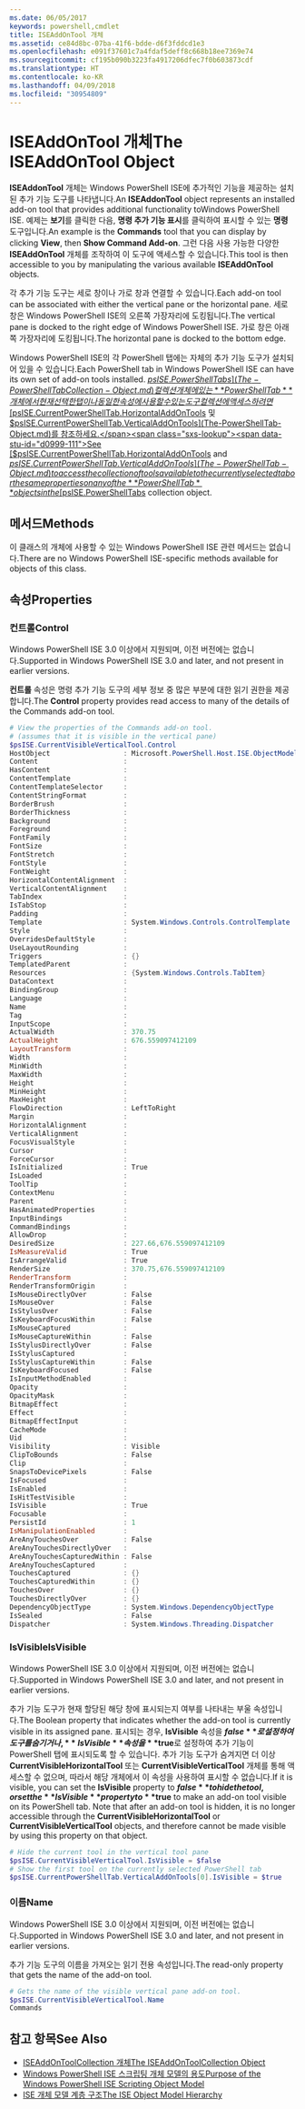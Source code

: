 ```yaml
---
ms.date: 06/05/2017
keywords: powershell,cmdlet
title: ISEAddOnTool 개체
ms.assetid: ce84d8bc-07ba-41f6-bdde-d6f3fddcd1e3
ms.openlocfilehash: e091f37601c7a4fdaf5deff8c668b18ee7369e74
ms.sourcegitcommit: cf195b090b3223fa4917206dfec7f0b603873cdf
ms.translationtype: HT
ms.contentlocale: ko-KR
ms.lasthandoff: 04/09/2018
ms.locfileid: "30954809"
---
```

# <a name="the-iseaddontool-object"></a><span data-ttu-id="d0999-103">ISEAddOnTool 개체</span><span class="sxs-lookup"><span data-stu-id="d0999-103">The ISEAddOnTool Object</span></span>

<span data-ttu-id="d0999-104">**ISEAddonTool** 개체는 Windows PowerShell ISE에 추가적인 기능을 제공하는 설치된 추가 기능 도구를 나타냅니다.</span><span class="sxs-lookup"><span data-stu-id="d0999-104">An **ISEAddonTool** object represents an installed add-on tool that provides additional functionality toWindows PowerShell ISE.</span></span> <span data-ttu-id="d0999-105">예제는 **보기**를 클릭한 다음, **명령 추가 기능 표시**를 클릭하여 표시할 수 있는 **명령** 도구입니다.</span><span class="sxs-lookup"><span data-stu-id="d0999-105">An example is the **Commands** tool that you can display by clicking **View**, then **Show Command Add-on**.</span></span> <span data-ttu-id="d0999-106">그런 다음 사용 가능한 다양한 **ISEAddOnTool** 개체를 조작하여 이 도구에 액세스할 수 있습니다.</span><span class="sxs-lookup"><span data-stu-id="d0999-106">This tool is then accessible to you by manipulating the various available **ISEAddOnTool** objects.</span></span>

<span data-ttu-id="d0999-107">각 추가 기능 도구는 세로 창이나 가로 창과 연결할 수 있습니다.</span><span class="sxs-lookup"><span data-stu-id="d0999-107">Each add-on tool can be associated with either the vertical pane or the horizontal pane.</span></span> <span data-ttu-id="d0999-108">세로 창은 Windows PowerShell ISE의 오른쪽 가장자리에 도킹됩니다.</span><span class="sxs-lookup"><span data-stu-id="d0999-108">The vertical pane is docked to the right edge of Windows PowerShell ISE.</span></span> <span data-ttu-id="d0999-109">가로 창은 아래쪽 가장자리에 도킹됩니다.</span><span class="sxs-lookup"><span data-stu-id="d0999-109">The horizontal pane is docked to the bottom edge.</span></span>

<span data-ttu-id="d0999-110">Windows PowerShell ISE의 각 PowerShell 탭에는 자체의 추가 기능 도구가 설치되어 있을 수 있습니다.</span><span class="sxs-lookup"><span data-stu-id="d0999-110">Each PowerShell tab in Windows PowerShell ISE can have its own set of add-on tools installed.</span></span> <span data-ttu-id="d0999-111">[$psISE.PowerShellTabs](The-PowerShellTabCollection-Object.md) 컬렉션 개체에 있는 **PowerShellTab** 개체에서 현재 선택한 탭이나 동일한 속성에 사용할 수 있는 도구 컬렉션에 액세스하려면 [$psISE.CurrentPowerShellTab.HorizontalAddOnTools](The-PowerShellTab-Object.md) 및 [$psISE.CurrentPowerShellTab.VerticalAddOnTools](The-PowerShellTab-Object.md)를 참조하세요.</span><span class="sxs-lookup"><span data-stu-id="d0999-111">See [$psISE.CurrentPowerShellTab.HorizontalAddOnTools](The-PowerShellTab-Object.md) and [$psISE.CurrentPowerShellTab.VerticalAddOnTools](The-PowerShellTab-Object.md) to access the collection of tools available to the currently selected tab or the same properties on any of the **PowerShellTab** objects in the [$psISE.PowerShellTabs](The-PowerShellTabCollection-Object.md) collection object.</span></span>

## <a name="methods"></a><span data-ttu-id="d0999-112">메서드</span><span class="sxs-lookup"><span data-stu-id="d0999-112">Methods</span></span>

<span data-ttu-id="d0999-113">이 클래스의 개체에 사용할 수 있는 Windows PowerShell ISE 관련 메서드는 없습니다.</span><span class="sxs-lookup"><span data-stu-id="d0999-113">There are no Windows PowerShell ISE-specific methods available for objects of this class.</span></span>

## <a name="properties"></a><span data-ttu-id="d0999-114">속성</span><span class="sxs-lookup"><span data-stu-id="d0999-114">Properties</span></span>

### <a name="control"></a><span data-ttu-id="d0999-115">컨트롤</span><span class="sxs-lookup"><span data-stu-id="d0999-115">Control</span></span>

<span data-ttu-id="d0999-116">Windows PowerShell ISE 3.0 이상에서 지원되며, 이전 버전에는 없습니다.</span><span class="sxs-lookup"><span data-stu-id="d0999-116">Supported in Windows PowerShell ISE 3.0 and later, and not present in earlier versions.</span></span>

<span data-ttu-id="d0999-117">**컨트롤** 속성은 명령 추가 기능 도구의 세부 정보 중 많은 부분에 대한 읽기 권한을 제공합니다.</span><span class="sxs-lookup"><span data-stu-id="d0999-117">The **Control** property provides read access to many of the details of the Commands add-on tool.</span></span>

```powershell
# View the properties of the Commands add-on tool.
# (assumes that it is visible in the vertical pane)
$psISE.CurrentVisibleVerticalTool.Control
HostObject                  : Microsoft.PowerShell.Host.ISE.ObjectModelRoot
Content                     :
HasContent                  :
ContentTemplate             :
ContentTemplateSelector     :
ContentStringFormat         :
BorderBrush                 :
BorderThickness             :
Background                  :
Foreground                  :
FontFamily                  :
FontSize                    :
FontStretch                 :
FontStyle                   :
FontWeight                  :
HorizontalContentAlignment  :
VerticalContentAlignment    :
TabIndex                    :
IsTabStop                   :
Padding                     :
Template                    : System.Windows.Controls.ControlTemplate
Style                       :
OverridesDefaultStyle       :
UseLayoutRounding           :
Triggers                    : {}
TemplatedParent             :
Resources                   : {System.Windows.Controls.TabItem}
DataContext                 :
BindingGroup                :
Language                    :
Name                        :
Tag                         :
InputScope                  :
ActualWidth                 : 370.75
ActualHeight                : 676.559097412109
LayoutTransform             :
Width                       :
MinWidth                    :
MaxWidth                    :
Height                      :
MinHeight                   :
MaxHeight                   :
FlowDirection               : LeftToRight
Margin                      :
HorizontalAlignment         :
VerticalAlignment           :
FocusVisualStyle            :
Cursor                      :
ForceCursor                 :
IsInitialized               : True
IsLoaded                    :
ToolTip                     :
ContextMenu                 :
Parent                      :
HasAnimatedProperties       :
InputBindings               :
CommandBindings             :
AllowDrop                   :
DesiredSize                 : 227.66,676.559097412109
IsMeasureValid              : True
IsArrangeValid              : True
RenderSize                  : 370.75,676.559097412109
RenderTransform             :
RenderTransformOrigin       :
IsMouseDirectlyOver         : False
IsMouseOver                 : False
IsStylusOver                : False
IsKeyboardFocusWithin       : False
IsMouseCaptured             :
IsMouseCaptureWithin        : False
IsStylusDirectlyOver        : False
IsStylusCaptured            :
IsStylusCaptureWithin       : False
IsKeyboardFocused           : False
IsInputMethodEnabled        :
Opacity                     :
OpacityMask                 :
BitmapEffect                :
Effect                      :
BitmapEffectInput           :
CacheMode                   :
Uid                         :
Visibility                  : Visible
ClipToBounds                : False
Clip                        :
SnapsToDevicePixels         : False
IsFocused                   :
IsEnabled                   :
IsHitTestVisible            :
IsVisible                   : True
Focusable                   :
PersistId                   : 1
IsManipulationEnabled       :
AreAnyTouchesOver           : False
AreAnyTouchesDirectlyOver   :
AreAnyTouchesCapturedWithin : False
AreAnyTouchesCaptured       :
TouchesCaptured             : {}
TouchesCapturedWithin       : {}
TouchesOver                 : {}
TouchesDirectlyOver         : {}
DependencyObjectType        : System.Windows.DependencyObjectType
IsSealed                    : False
Dispatcher                  : System.Windows.Threading.Dispatcher
```

### <a name="isvisible"></a><span data-ttu-id="d0999-118">IsVisible</span><span class="sxs-lookup"><span data-stu-id="d0999-118">IsVisible</span></span>

<span data-ttu-id="d0999-119">Windows PowerShell ISE 3.0 이상에서 지원되며, 이전 버전에는 없습니다.</span><span class="sxs-lookup"><span data-stu-id="d0999-119">Supported in Windows PowerShell ISE 3.0 and later, and not present in earlier versions.</span></span>

<span data-ttu-id="d0999-120">추가 기능 도구가 현재 할당된 해당 창에 표시되는지 여부를 나타내는 부울 속성입니다.</span><span class="sxs-lookup"><span data-stu-id="d0999-120">The Boolean property that indicates whether the add-on tool is currently visible in its assigned pane.</span></span> <span data-ttu-id="d0999-121">표시되는 경우, **IsVisible** 속성을 **$false**로 설정하여 도구를 숨기거나, **IsVisible** 속성을 **$true**로 설정하여 추가 기능이 PowerShell 탭에 표시되도록 할 수 있습니다. 추가 기능 도구가 숨겨지면 더 이상 **CurrentVisibleHorizontalTool** 또는 **CurrentVisibleVerticalTool** 개체를 통해 액세스할 수 없으며, 따라서 해당 개체에서 이 속성을 사용하여 표시할 수 없습니다.</span><span class="sxs-lookup"><span data-stu-id="d0999-121">If it is visible, you can set the **IsVisible** property to **$false** to hide the tool, or set the **IsVisible** property to **$true** to make an add-on tool visible on its PowerShell tab. Note that after an add-on tool is hidden, it is no longer accessible through the **CurrentVisibleHorizontalTool** or **CurrentVisibleVerticalTool** objects, and therefore cannot be made visible by using this property on that object.</span></span>

```powershell
# Hide the current tool in the vertical tool pane
$psISE.CurrentVisibleVerticalTool.IsVisible = $false
# Show the first tool on the currently selected PowerShell tab
$psISE.CurrentPowerShellTab.VerticalAddOnTools[0].IsVisible = $true
```

### <a name="name"></a><span data-ttu-id="d0999-122">이름</span><span class="sxs-lookup"><span data-stu-id="d0999-122">Name</span></span>

<span data-ttu-id="d0999-123">Windows PowerShell ISE 3.0 이상에서 지원되며, 이전 버전에는 없습니다.</span><span class="sxs-lookup"><span data-stu-id="d0999-123">Supported in Windows PowerShell ISE 3.0 and later, and not present in earlier versions.</span></span>

<span data-ttu-id="d0999-124">추가 기능 도구의 이름을 가져오는 읽기 전용 속성입니다.</span><span class="sxs-lookup"><span data-stu-id="d0999-124">The read-only property that gets the name of the add-on tool.</span></span>

```powershell
# Gets the name of the visible vertical pane add-on tool.
$psISE.CurrentVisibleVerticalTool.Name
Commands
```

## <a name="see-also"></a><span data-ttu-id="d0999-125">참고 항목</span><span class="sxs-lookup"><span data-stu-id="d0999-125">See Also</span></span>

- [<span data-ttu-id="d0999-126">ISEAddOnToolCollection 개체</span><span class="sxs-lookup"><span data-stu-id="d0999-126">The ISEAddOnToolCollection Object</span></span>](The-ISEAddOnToolCollection-Object.md)
- [<span data-ttu-id="d0999-127">Windows PowerShell ISE 스크립팅 개체 모델의 용도</span><span class="sxs-lookup"><span data-stu-id="d0999-127">Purpose of the Windows PowerShell ISE Scripting Object Model</span></span>](Purpose-of-the-Windows-PowerShell-ISE-Scripting-Object-Model.md)
- [<span data-ttu-id="d0999-128">ISE 개체 모델 계층 구조</span><span class="sxs-lookup"><span data-stu-id="d0999-128">The ISE Object Model Hierarchy</span></span>](The-ISE-Object-Model-Hierarchy.md)